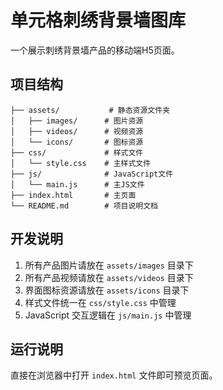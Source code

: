 # 单元格刺绣背景墙图库

一个展示刺绣背景墙产品的移动端H5页面。

## 项目结构

```
├── assets/           # 静态资源文件夹
│   ├── images/      # 图片资源
│   ├── videos/      # 视频资源
│   └── icons/       # 图标资源
├── css/             # 样式文件
│   └── style.css    # 主样式文件
├── js/              # JavaScript文件
│   └── main.js      # 主JS文件
├── index.html       # 主页面
└── README.md        # 项目说明文档
```

## 开发说明

1. 所有产品图片请放在 `assets/images` 目录下
2. 所有产品视频请放在 `assets/videos` 目录下
3. 界面图标资源请放在 `assets/icons` 目录下
4. 样式文件统一在 `css/style.css` 中管理
5. JavaScript 交互逻辑在 `js/main.js` 中管理

## 运行说明

直接在浏览器中打开 `index.html` 文件即可预览页面。 